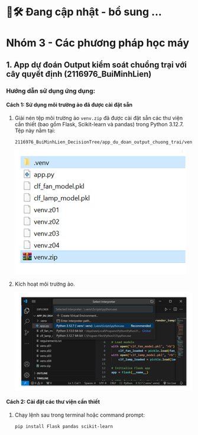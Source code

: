 # 👷🛠️ Đang cập nhật - bổ sung ...
# Nhóm 3 - Các phương pháp học máy

## 1. App dự đoán Output kiểm soát chuồng trại với cây quyết định (2116976_BuiMinhLien)

### Hướng dẫn sử dụng ứng dụng:

#### Cách 1: Sử dụng môi trường ảo đã được cài đặt sẵn
1. Giải nén tệp môi trường ảo `venv.zip` đã được cài đặt sẵn các thư viện cần thiết (bao gồm Flask, Scikit-learn và pandas) trong Python 3.12.7. Tệp này nằm tại:
    ```
    2116976_BuiMinhLien_DecisionTree/app_du_doan_output_chuong_trai/venv.zip
    ```
    ![Hình ảnh minh họa](image.png)
    
2. Kích hoạt môi trường ảo.

    ![Hình ảnh minh họa](image-1.png)

#### Cách 2: Cài đặt các thư viện cần thiết
1. Chạy lệnh sau trong terminal hoặc command prompt:
    ```
    pip install Flask pandas scikit-learn
    ```
